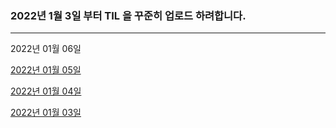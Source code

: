 ### 2022년 1월 3일 부터 TIL 을 꾸준히 업로드 하려합니다.

---

2022년 01월 06일

[2022년 01월 05일](https://velog.io/@ian/TIL-0105-%EC%8B%A4%ED%8C%A8-%EA%B0%80%EB%8A%A5-%EC%83%9D%EC%84%B1%EC%9E%90-%EC%86%8C%EB%A9%B8%EC%9E%90-isas-%EC%97%B0%EC%82%B0%EC%9E%90-%EB%8B%A4%ED%98%95%EC%84%B1-AnyAnyobject)

[2022년 01월 04일](https://velog.io/@ian/TIL-0104-%EC%A7%80%EC%A0%95-%EC%83%9D%EC%84%B1%EC%9E%90-%ED%8E%B8%EC%9D%98-%EC%83%9D%EC%84%B1%EC%9E%90-%ED%95%84%EC%88%98-%EC%83%9D%EC%84%B1%EC%9E%90)

[2022년 01월 03일](https://velog.io/@ian/TIL-0103-%EC%9E%AC%EC%A0%95%EC%9D%98-%EC%B4%88%EA%B8%B0%ED%99%94%EC%9D%98-%EA%B3%BC%EC%A0%95)
